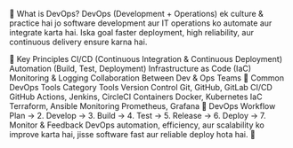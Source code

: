 🔹 What is DevOps?
DevOps (Development + Operations) ek culture & practice hai jo software development aur IT operations ko automate aur integrate karta hai. Iska goal faster deployment, high reliability, aur continuous delivery ensure karna hai.

🔹 Key Principles
CI/CD (Continuous Integration & Continuous Deployment)
Automation (Build, Test, Deployment)
Infrastructure as Code (IaC)
Monitoring & Logging
Collaboration Between Dev & Ops Teams
🔹 Common DevOps Tools
Category	Tools
Version Control	Git, GitHub, GitLab
CI/CD	GitHub Actions, Jenkins, CircleCI
Containers	Docker, Kubernetes
IaC	Terraform, Ansible
Monitoring	Prometheus, Grafana
🔹 DevOps Workflow
Plan → 2. Develop → 3. Build → 4. Test → 5. Release → 6. Deploy → 7. Monitor & Feedback
DevOps automation, efficiency, aur scalability ko improve karta hai, jisse software fast aur reliable deploy hota hai. 🚀

